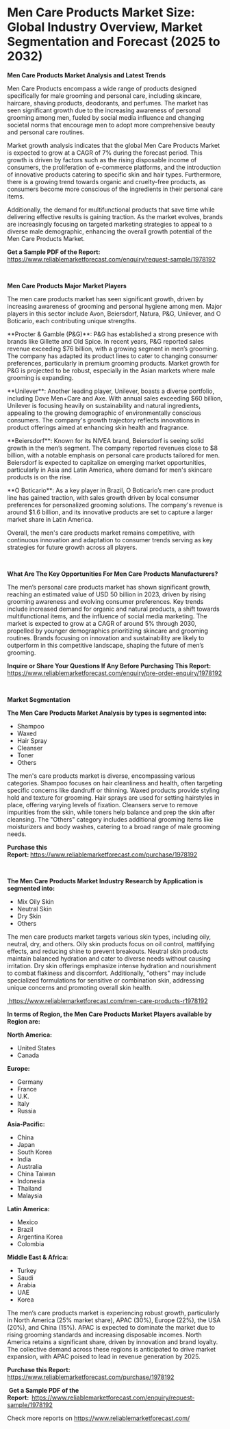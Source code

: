 <p><h1>Men Care Products Market Size: Global Industry Overview, Market Segmentation and Forecast (2025 to 2032)</h1></p><p><strong>Men Care Products Market Analysis and Latest Trends</strong></p>
<p><p>Men Care Products encompass a wide range of products designed specifically for male grooming and personal care, including skincare, haircare, shaving products, deodorants, and perfumes. The market has seen significant growth due to the increasing awareness of personal grooming among men, fueled by social media influence and changing societal norms that encourage men to adopt more comprehensive beauty and personal care routines.</p><p>Market growth analysis indicates that the global Men Care Products Market is expected to grow at a CAGR of 7% during the forecast period. This growth is driven by factors such as the rising disposable income of consumers, the proliferation of e-commerce platforms, and the introduction of innovative products catering to specific skin and hair types. Furthermore, there is a growing trend towards organic and cruelty-free products, as consumers become more conscious of the ingredients in their personal care items. </p><p>Additionally, the demand for multifunctional products that save time while delivering effective results is gaining traction. As the market evolves, brands are increasingly focusing on targeted marketing strategies to appeal to a diverse male demographic, enhancing the overall growth potential of the Men Care Products Market.</p></p>
<p><strong>Get a Sample PDF of the Report:&nbsp;</strong> <a href="https://www.reliablemarketforecast.com/enquiry/request-sample/1978192?utm_campaign=2190&utm_medium=2&utm_source=Github&utm_content=ia&utm_term=08022025&utm_id=men-care-products">https://www.reliablemarketforecast.com/enquiry/request-sample/1978192</a></p>
<p>&nbsp;</p>
<p><strong>Men Care Products Major Market Players</strong></p>
<p><p>The men care products market has seen significant growth, driven by increasing awareness of grooming and personal hygiene among men. Major players in this sector include Avon, Beiersdorf, Natura, P&G, Unilever, and O Boticario, each contributing unique strengths.</p><p>**Procter & Gamble (P&G)**: P&G has established a strong presence with brands like Gillette and Old Spice. In recent years, P&G reported sales revenue exceeding $76 billion, with a growing segment in men’s grooming. The company has adapted its product lines to cater to changing consumer preferences, particularly in premium grooming products. Market growth for P&G is projected to be robust, especially in the Asian markets where male grooming is expanding.</p><p>**Unilever**: Another leading player, Unilever, boasts a diverse portfolio, including Dove Men+Care and Axe. With annual sales exceeding $60 billion, Unilever is focusing heavily on sustainability and natural ingredients, appealing to the growing demographic of environmentally conscious consumers. The company's growth trajectory reflects innovations in product offerings aimed at enhancing skin health and fragrance.</p><p>**Beiersdorf**: Known for its NIVEA brand, Beiersdorf is seeing solid growth in the men’s segment. The company reported revenues close to $8 billion, with a notable emphasis on personal care products tailored for men. Beiersdorf is expected to capitalize on emerging market opportunities, particularly in Asia and Latin America, where demand for men's skincare products is on the rise.</p><p>**O Boticario**: As a key player in Brazil, O Boticario’s men care product line has gained traction, with sales growth driven by local consumer preferences for personalized grooming solutions. The company's revenue is around $1.6 billion, and its innovative products are set to capture a larger market share in Latin America.</p><p>Overall, the men's care products market remains competitive, with continuous innovation and adaptation to consumer trends serving as key strategies for future growth across all players.</p></p>
<p>&nbsp;</p>
<p><strong>What Are The Key Opportunities For Men Care Products Manufacturers?</strong></p>
<p><p>The men’s personal care products market has shown significant growth, reaching an estimated value of USD 50 billion in 2023, driven by rising grooming awareness and evolving consumer preferences. Key trends include increased demand for organic and natural products, a shift towards multifunctional items, and the influence of social media marketing. The market is expected to grow at a CAGR of around 5% through 2030, propelled by younger demographics prioritizing skincare and grooming routines. Brands focusing on innovation and sustainability are likely to outperform in this competitive landscape, shaping the future of men’s grooming.</p></p>
<p><strong>Inquire or Share Your Questions If Any Before Purchasing This Report:</strong> <a href="https://www.reliablemarketforecast.com/enquiry/pre-order-enquiry/1978192?utm_campaign=2190&utm_medium=2&utm_source=Github&utm_content=ia&utm_term=08022025&utm_id=men-care-products">https://www.reliablemarketforecast.com/enquiry/pre-order-enquiry/1978192</a></p>
<p>&nbsp;</p>
<p><strong>Market Segmentation</strong></p>
<p><strong>The Men Care Products Market Analysis by types is segmented into:</strong></p>
<p><ul><li>Shampoo</li><li>Waxed</li><li>Hair Spray</li><li>Cleanser</li><li>Toner</li><li>Others</li></ul></p>
<p><p>The men's care products market is diverse, encompassing various categories. Shampoo focuses on hair cleanliness and health, often targeting specific concerns like dandruff or thinning. Waxed products provide styling hold and texture for grooming. Hair sprays are used for setting hairstyles in place, offering varying levels of fixation. Cleansers serve to remove impurities from the skin, while toners help balance and prep the skin after cleansing. The "Others" category includes additional grooming items like moisturizers and body washes, catering to a broad range of male grooming needs.</p></p>
<p><strong>Purchase this Report:&nbsp;</strong><a href="https://www.reliablemarketforecast.com/purchase/1978192?utm_campaign=2190&utm_medium=2&utm_source=Github&utm_content=ia&utm_term=08022025&utm_id=men-care-products">https://www.reliablemarketforecast.com/purchase/1978192</a></p>
<p>&nbsp;</p>
<p><strong>The Men Care Products Market Industry Research by Application is segmented into:</strong></p>
<p><ul><li>Mix Oily Skin</li><li>Neutral Skin</li><li>Dry Skin</li><li>Others</li></ul></p>
<p><p>The men care products market targets various skin types, including oily, neutral, dry, and others. Oily skin products focus on oil control, mattifying effects, and reducing shine to prevent breakouts. Neutral skin products maintain balanced hydration and cater to diverse needs without causing irritation. Dry skin offerings emphasize intense hydration and nourishment to combat flakiness and discomfort. Additionally, "others" may include specialized formulations for sensitive or combination skin, addressing unique concerns and promoting overall skin health.</p></p>
<p><a href="https://www.reliablemarketforecast.com/men-care-products-r1978192?utm_campaign=2190&utm_medium=2&utm_source=Github&utm_content=ia&utm_term=08022025&utm_id=men-care-products">&nbsp;https://www.reliablemarketforecast.com/men-care-products-r1978192</a></p>
<p><strong>In terms of Region, the Men Care Products Market Players available by Region are:</strong></p>
<p>
    <p> <strong> North America: </strong>
        <ul>
            <li>United States</li>
            <li>Canada</li>
        </ul>
        </p> 
    <p> <strong> Europe: </strong>
        <ul>
            <li>Germany</li>
            <li>France</li>
            <li>U.K.</li>
            <li>Italy</li>
            <li>Russia</li>
        </ul>
        </p> 
    <p> <strong> Asia-Pacific: </strong>
        <ul>
            <li>China</li>
            <li>Japan</li>
            <li>South Korea</li>
            <li>India</li>
            <li>Australia</li>
            <li>China Taiwan</li>
            <li>Indonesia</li>
            <li>Thailand</li>
            <li>Malaysia</li>
        </ul>
        </p> 
    <p> <strong> Latin America: </strong>
        <ul>
            <li>Mexico</li>
            <li>Brazil</li>
            <li>Argentina Korea</li>
            <li>Colombia</li>
        </ul>
        </p> 
    <p> <strong> Middle East & Africa: </strong>
        <ul>
            <li>Turkey</li>
            <li>Saudi</li>
            <li>Arabia</li>
            <li>UAE</li>
            <li>Korea</li>
        </ul>
    </p>
    </p>
<p><p>The men’s care products market is experiencing robust growth, particularly in North America (25% market share), APAC (30%), Europe (22%), the USA (20%), and China (15%). APAC is expected to dominate the market due to rising grooming standards and increasing disposable incomes. North America retains a significant share, driven by innovation and brand loyalty. The collective demand across these regions is anticipated to drive market expansion, with APAC poised to lead in revenue generation by 2025.</p></p>
<p><strong>Purchase this Report: </strong><a href="https://www.reliablemarketforecast.com/purchase/1978192?utm_campaign=2190&utm_medium=2&utm_source=Github&utm_content=ia&utm_term=08022025&utm_id=men-care-products">https://www.reliablemarketforecast.com/purchase/1978192</a></p>
<p>&nbsp;<strong>Get a Sample PDF of the Report:&nbsp;&nbsp;</strong><a href="https://www.reliablemarketforecast.com/enquiry/request-sample/1978192?utm_campaign=2190&utm_medium=2&utm_source=Github&utm_content=ia&utm_term=08022025&utm_id=men-care-products">https://www.reliablemarketforecast.com/enquiry/request-sample/1978192</a></p>
<p><strong></strong></p>
<p>Check more reports on <a href="https://www.reliablemarketforecast.com/?utm_campaign=2190&utm_medium=2&utm_source=Github&utm_content=ia&utm_term=08022025&utm_id=men-care-products">https://www.reliablemarketforecast.com/</a></p>